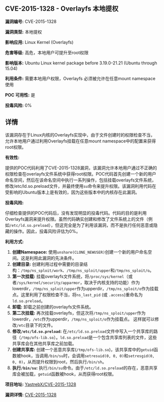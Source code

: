 ## CVE-2015-1328 - Overlayfs 本地提权

**漏洞编号:** CVE-2015-1328

**漏洞类型:** 本地提权

**影响应用:** Linux Kernel (Overlayfs)

**危害等级:** 高危，本地用户可提升至root权限

**影响版本:** Ubuntu Linux kernel package before 3.19.0-21.21 (Ubuntu through 15.04)

**利用条件:** 需要本地用户权限，Overlayfs 必须被允许在任意mount namespace使用

**POC 可用性:** 是

**投毒风险:** 0%

## 详情

该漏洞存在于Linux内核的Overlayfs实现中，由于文件创建时的权限检查不当，允许本地用户通过利用Overlayfs挂载在任意mount namespace中的配置来获得root权限。

**有效性:**

提供的POC代码利用了CVE-2015-1328漏洞，该漏洞允许本地用户通过不正确的权限检查在overlayfs文件系统中获得root权限。POC代码首先创建一个新的用户命名空间，然后在该命名空间中执行一系列操作，包括挂载overlayfs文件系统，修改/etc/ld.so.preload文件，并最终使用`su`命令来提升权限。该漏洞利用代码在受影响的Ubuntu版本上是有效的，因为这些版本中的内核存在此漏洞。

**投毒风险:**

仔细检查提供的POC代码后，没有发现明显的投毒代码。代码的目的是利用Overlayfs漏洞来提升权限。虽然代码确实创建和修改了文件系统上的文件（例如`/etc/ld.so.preload`），但这完全是为了利用该漏洞，而不是执行任何恶意或隐藏的操作。因此，投毒风险评估为0%。

**利用方式:**

1.  **创建Namespace:** 使用`unshare(CLONE_NEWUSER)`创建一个新的用户命名空间。这是利用此漏洞的先决条件。
2.  **创建目录:** 创建利用过程中需要的目录结构：`/tmp/ns_sploit/work`、`/tmp/ns_sploit/upper`和`/tmp/ns_sploit/o`。
3.  **第一次挂载:** 挂载overlayfs文件系统，将`/proc/sys/kernel`（或者`/sys/kernel/security/apparmor`，取决于内核支持的功能）作为lowerdir，`/tmp/ns_sploit/upper`作为upperdir，`/tmp/ns_sploit/o`作为挂载点。这里利用了权限检查不当，将`ns_last_pid` (或 `.access`)重命名为 `ld.so.preload`。
4.  **卸载:** 卸载之前创建的overlayfs文件系统。
5.  **第二次挂载:** 再次挂载overlayfs，但这次将`/tmp/ns_sploit/upper`作为lowerdir，`/etc`作为upperdir，`/tmp/ns_sploit/o`作为挂载点。  这样就可以修改`/etc`目录下的文件。
6.  **修改`/etc/ld.so.preload`:** 在`/etc/ld.so.preload`文件中写入一个共享库的路径（`/tmp/ofs-lib.so`）。`ld.so.preload`是一个包含共享库列表的文件，这些共享库会在其他共享库之前加载。
7.  **创建共享库:**  创建一个恶意共享库(`/tmp/ofs-lib.so`)，该共享库中的`getuid`函数被hook，当调用`/bin/su`时，会调用`setresuid(0, 0, 0)`和`setresgid(0, 0, 0)`，从而提升权限到root，然后执行`/bin/sh`。
8.  **执行`/bin/su`:**  执行`/bin/su`命令。由于`/etc/ld.so.preload`的存在，恶意共享库会被加载，`getuid`函数被hook，从而获得root权限。

**项目地址:** [YastrebX/CVE-2015-1328](https://github.com/YastrebX/CVE-2015-1328)

**漏洞详情:** [CVE-2015-1328](https://nvd.nist.gov/vuln/detail/CVE-2015-1328)